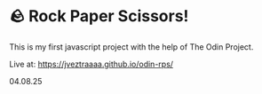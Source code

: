 # 🪨 Rock Paper Scissors!

This is my first javascript project with the help of The Odin Project. <br>

Live at: https://jveztraaaa.github.io/odin-rps/ 
<br>

04.08.25